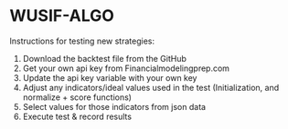 # WUSIF-ALGO
Instructions for testing new strategies:
1. Download the backtest file from the GitHub
2. Get your own api key from Financialmodelingprep.com
3. Update the api key variable with your own key
4. Adjust any indicators/ideal values used in the test (Initialization, and normalize +  score functions)
5. Select values for those indicators from json data 
6. Execute test & record results
